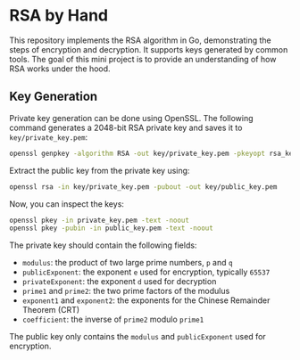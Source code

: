 # RSA by Hand

This repository implements the RSA algorithm in Go, demonstrating the steps of encryption and decryption. It supports keys generated by common tools. The goal of this mini project is to provide an understanding of how RSA works under the hood.

## Key Generation

Private key generation can be done using OpenSSL. The following command generates a 2048-bit RSA private key and saves it to `key/private_key.pem`:

```bash
openssl genpkey -algorithm RSA -out key/private_key.pem -pkeyopt rsa_keygen_bits:2048
```

Extract the public key from the private key using:

```bash
openssl rsa -in key/private_key.pem -pubout -out key/public_key.pem
```

Now, you can inspect the keys:

```bash
openssl pkey -in private_key.pem -text -noout
openssl pkey -pubin -in public_key.pem -text -noout
```

The private key should contain the following fields:
- `modulus`: the product of two large prime numbers, `p` and `q`
- `publicExponent`: the exponent `e` used for encryption, typically `65537`
- `privateExponent`: the exponent `d` used for decryption
- `prime1` and `prime2`: the two prime factors of the modulus
- `exponent1` and `exponent2`: the exponents for the Chinese Remainder Theorem (CRT)
- `coefficient`: the inverse of `prime2` modulo `prime1`

The public key only contains the `modulus` and `publicExponent` used for encryption.
